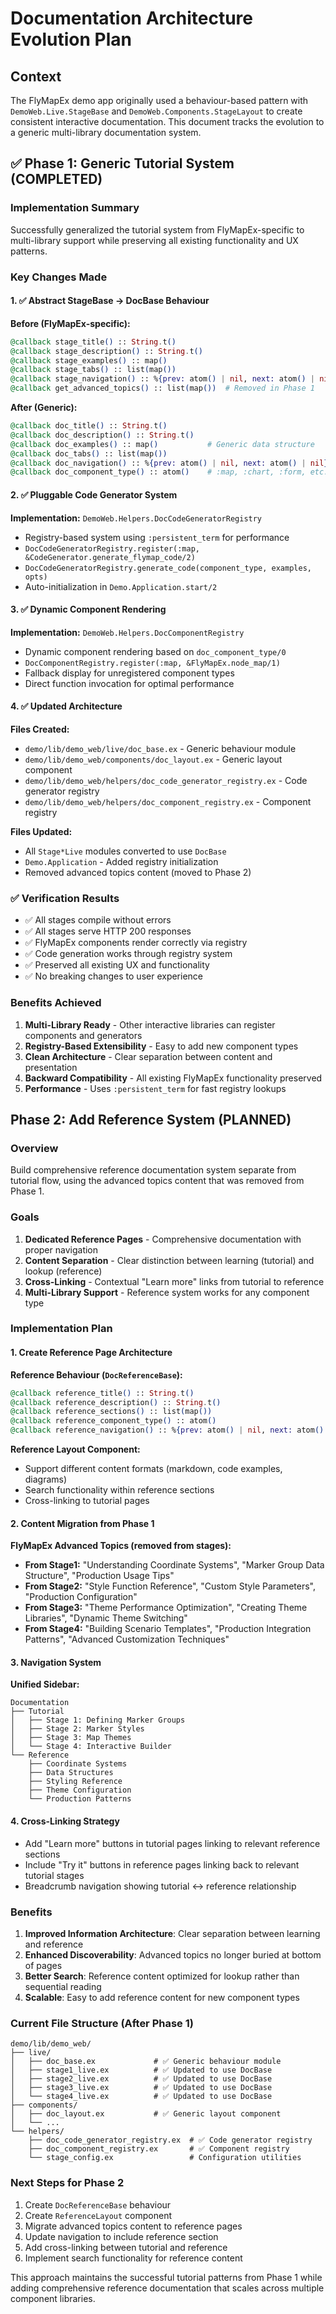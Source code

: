 # Documentation Architecture Evolution Plan

## Context

The FlyMapEx demo app originally used a behaviour-based pattern with `DemoWeb.Live.StageBase` and `DemoWeb.Components.StageLayout` to create consistent interactive documentation. This document tracks the evolution to a generic multi-library documentation system.

## ✅ Phase 1: Generic Tutorial System (COMPLETED)

### Implementation Summary

Successfully generalized the tutorial system from FlyMapEx-specific to multi-library support while preserving all existing functionality and UX patterns.

### Key Changes Made

#### 1. ✅ Abstract StageBase → DocBase Behaviour

**Before (FlyMapEx-specific):**
```elixir
@callback stage_title() :: String.t()
@callback stage_description() :: String.t()
@callback stage_examples() :: map()
@callback stage_tabs() :: list(map())
@callback stage_navigation() :: %{prev: atom() | nil, next: atom() | nil}
@callback get_advanced_topics() :: list(map())  # Removed in Phase 1
```

**After (Generic):**
```elixir
@callback doc_title() :: String.t()
@callback doc_description() :: String.t()
@callback doc_examples() :: map()           # Generic data structure
@callback doc_tabs() :: list(map())
@callback doc_navigation() :: %{prev: atom() | nil, next: atom() | nil}
@callback doc_component_type() :: atom()    # :map, :chart, :form, etc.
```

#### 2. ✅ Pluggable Code Generator System

**Implementation:** `DemoWeb.Helpers.DocCodeGeneratorRegistry`
- Registry-based system using `:persistent_term` for performance
- `DocCodeGeneratorRegistry.register(:map, &CodeGenerator.generate_flymap_code/2)`
- `DocCodeGeneratorRegistry.generate_code(component_type, examples, opts)`
- Auto-initialization in `Demo.Application.start/2`

#### 3. ✅ Dynamic Component Rendering

**Implementation:** `DemoWeb.Helpers.DocComponentRegistry`
- Dynamic component rendering based on `doc_component_type/0`
- `DocComponentRegistry.register(:map, &FlyMapEx.node_map/1)`
- Fallback display for unregistered component types
- Direct function invocation for optimal performance

#### 4. ✅ Updated Architecture

**Files Created:**
- `demo/lib/demo_web/live/doc_base.ex` - Generic behaviour module
- `demo/lib/demo_web/components/doc_layout.ex` - Generic layout component
- `demo/lib/demo_web/helpers/doc_code_generator_registry.ex` - Code generator registry
- `demo/lib/demo_web/helpers/doc_component_registry.ex` - Component registry

**Files Updated:**
- All `Stage*Live` modules converted to use `DocBase`
- `Demo.Application` - Added registry initialization
- Removed advanced topics content (moved to Phase 2)

### ✅ Verification Results

- ✅ All stages compile without errors
- ✅ All stages serve HTTP 200 responses
- ✅ FlyMapEx components render correctly via registry
- ✅ Code generation works through registry system
- ✅ Preserved all existing UX and functionality
- ✅ No breaking changes to user experience

### Benefits Achieved

1. **Multi-Library Ready** - Other interactive libraries can register components and generators
2. **Registry-Based Extensibility** - Easy to add new component types
3. **Clean Architecture** - Clear separation between content and presentation
4. **Backward Compatibility** - All existing FlyMapEx functionality preserved
5. **Performance** - Uses `:persistent_term` for fast registry lookups

## Phase 2: Add Reference System (PLANNED)

### Overview

Build comprehensive reference documentation system separate from tutorial flow, using the advanced topics content that was removed from Phase 1.

### Goals

1. **Dedicated Reference Pages** - Comprehensive documentation with proper navigation
2. **Content Separation** - Clear distinction between learning (tutorial) and lookup (reference)
3. **Cross-Linking** - Contextual "Learn more" links from tutorial to reference
4. **Multi-Library Support** - Reference system works for any component type

### Implementation Plan

#### 1. Create Reference Page Architecture

**Reference Behaviour (`DocReferenceBase`):**
```elixir
@callback reference_title() :: String.t()
@callback reference_description() :: String.t()
@callback reference_sections() :: list(map())
@callback reference_component_type() :: atom()
@callback reference_navigation() :: %{prev: atom() | nil, next: atom() | nil}
```

**Reference Layout Component:**
- Support different content formats (markdown, code examples, diagrams)
- Search functionality within reference sections
- Cross-linking to tutorial pages

#### 2. Content Migration from Phase 1

**FlyMapEx Advanced Topics (removed from stages):**
- **From Stage1:** "Understanding Coordinate Systems", "Marker Group Data Structure", "Production Usage Tips"
- **From Stage2:** "Style Function Reference", "Custom Style Parameters", "Production Configuration"
- **From Stage3:** "Theme Performance Optimization", "Creating Theme Libraries", "Dynamic Theme Switching"
- **From Stage4:** "Building Scenario Templates", "Production Integration Patterns", "Advanced Customization Techniques"

#### 3. Navigation System

**Unified Sidebar:**
```
Documentation
├── Tutorial
│   ├── Stage 1: Defining Marker Groups
│   ├── Stage 2: Marker Styles
│   ├── Stage 3: Map Themes
│   └── Stage 4: Interactive Builder
└── Reference
    ├── Coordinate Systems
    ├── Data Structures
    ├── Styling Reference
    ├── Theme Configuration
    └── Production Patterns
```

#### 4. Cross-Linking Strategy

- Add "Learn more" buttons in tutorial pages linking to relevant reference sections
- Include "Try it" buttons in reference pages linking back to relevant tutorial stages
- Breadcrumb navigation showing tutorial ↔ reference relationship

### Benefits

1. **Improved Information Architecture**: Clear separation between learning and reference
2. **Enhanced Discoverability**: Advanced topics no longer buried at bottom of pages
3. **Better Search**: Reference content optimized for lookup rather than sequential reading
4. **Scalable**: Easy to add reference content for new component types

### Current File Structure (After Phase 1)

```
demo/lib/demo_web/
├── live/
│   ├── doc_base.ex             # ✅ Generic behaviour module
│   ├── stage1_live.ex          # ✅ Updated to use DocBase
│   ├── stage2_live.ex          # ✅ Updated to use DocBase
│   ├── stage3_live.ex          # ✅ Updated to use DocBase
│   └── stage4_live.ex          # ✅ Updated to use DocBase
├── components/
│   ├── doc_layout.ex           # ✅ Generic layout component
│   └── ...
└── helpers/
    ├── doc_code_generator_registry.ex  # ✅ Code generator registry
    ├── doc_component_registry.ex       # ✅ Component registry
    └── stage_config.ex                 # Configuration utilities
```

### Next Steps for Phase 2

1. Create `DocReferenceBase` behaviour
2. Create `ReferenceLayout` component
3. Migrate advanced topics content to reference pages
4. Update navigation to include reference section
5. Add cross-linking between tutorial and reference
6. Implement search functionality for reference content

This approach maintains the successful tutorial patterns from Phase 1 while adding comprehensive reference documentation that scales across multiple component libraries.